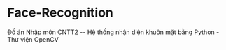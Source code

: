# Face-Recognition
Đồ án Nhập môn CNTT2 -- Hệ thống nhận diện khuôn mặt bằng Python - Thư viện OpenCV
